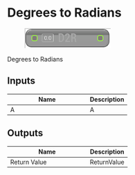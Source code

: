 # Degrees to Radians

<div align="left" data-full-width="false">

<figure><img src="Degrees_to_Radians.png" alt=""><figcaption></figcaption></figure>

</div>

Degrees to Radians

## Inputs

<table>
<thead><tr><th width="170">Name</th><th>Description</th></tr></thead>
<tbody>
<tr><td>A</td><td>A</td></tr>
</tbody>
</table>

## Outputs

<table>
<thead><tr><th width="170">Name</th><th>Description</th></tr></thead>
<tbody>
<tr><td>Return Value</td><td>ReturnValue</td></tr>
</tbody>
</table>